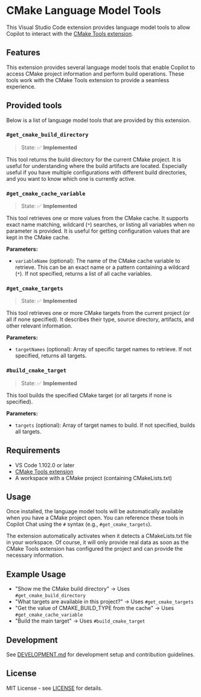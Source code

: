 # CMake Language Model Tools

This Visual Studio Code extension provides language model tools to allow Copilot to interact with the [CMake Tools extension](https://marketplace.visualstudio.com/items?itemName=ms-vscode.cmake-tools).

## Features

This extension provides several language model tools that enable Copilot to access CMake project information and perform build operations. These tools work with the CMake Tools extension to provide a seamless experience.

## Provided tools

Below is a list of language model tools that are provided by this extension.

### `#get_cmake_build_directory`

> State: ✅ **Implemented**

This tool returns the build directory for the current CMake project. It is useful for understanding where the build artifacts are located. Especially useful if you have multiple configurations with different build directories, and you want to know which one is currently active.

### `#get_cmake_cache_variable`

> State: ✅ **Implemented**

This tool retrieves one or more values from the CMake cache. It supports exact name matching, wildcard (`*`) searches, or listing all variables when no parameter is provided. It is useful for getting configuration values that are kept in the CMake cache.

**Parameters:**

- `variableName` (optional): The name of the CMake cache variable to retrieve. This can be an exact name or a pattern containing a wildcard (`*`). If not specified, returns a list of all cache variables.

### `#get_cmake_targets`

> State: ✅ **Implemented**

This tool retrieves one or more CMake targets from the current project (or all if none specified).
It describes their type, source directory, artifacts, and other relevant information.

**Parameters:**

- `targetNames` (optional): Array of specific target names to retrieve. If not specified, returns all targets.

### `#build_cmake_target`

> State: ✅ **Implemented**

This tool builds the specified CMake target (or all targets if none is specified).

**Parameters:**

- `targets` (optional): Array of target names to build. If not specified, builds all targets.

## Requirements

- VS Code 1.102.0 or later
- [CMake Tools extension](https://marketplace.visualstudio.com/items?itemName=ms-vscode.cmake-tools)
- A workspace with a CMake project (containing CMakeLists.txt)

## Usage

Once installed, the language model tools will be automatically available when you have a CMake project open. You can reference these tools in Copilot Chat using the `#` syntax (e.g., `#get_cmake_targets`).

The extension automatically activates when it detects a CMakeLists.txt file in your workspace.
Of course, it will only provide real data as soon as the CMake Tools extension has configured the project and can provide the necessary information.

## Example Usage

- "Show me the CMake build directory" → Uses `#get_cmake_build_directory`
- "What targets are available in this project?" → Uses `#get_cmake_targets`
- "Get the value of CMAKE_BUILD_TYPE from the cache" → Uses `#get_cmake_cache_variable`
- "Build the main target" → Uses `#build_cmake_target`

## Development

See [DEVELOPMENT.md](DEVELOPMENT.md) for development setup and contribution guidelines.

## License

MIT License - see [LICENSE](LICENSE) for details.
